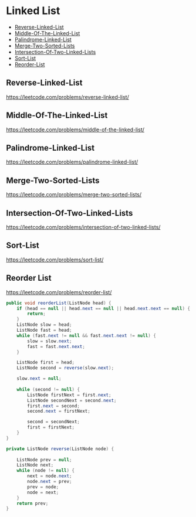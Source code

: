 # Linked List
+ [Reverse-Linked-List](#reverse-linked-list)
+ [Middle-Of-The-Linked-List](#rmiddle-of-the-linked-list)
+ [Palindrome-Linked-List](#palindrome-linked-list)
+ [Merge-Two-Sorted-Lists](#merge-two-sorted-lists)
+ [Intersection-Of-Two-Linked-Lists](#intersection-of-two-linked-lists)
+ [Sort-List](#Sort-List)
+ [Reorder-List](#Reorder-List)

## Reverse-Linked-List
https://leetcode.com/problems/reverse-linked-list/
## Middle-Of-The-Linked-List
https://leetcode.com/problems/middle-of-the-linked-list/
## Palindrome-Linked-List
https://leetcode.com/problems/palindrome-linked-list/
## Merge-Two-Sorted-Lists
https://leetcode.com/problems/merge-two-sorted-lists/
## Intersection-Of-Two-Linked-Lists
https://leetcode.com/problems/intersection-of-two-linked-lists/
## Sort-List
https://leetcode.com/problems/sort-list/
## Reorder List
https://leetcode.com/problems/reorder-list/
```java
public void reorderList(ListNode head) {
    if (head == null || head.next == null || head.next.next == null) {
        return;
    }
    ListNode slow = head;
    ListNode fast = head;
    while (fast.next != null && fast.next.next != null) {
        slow = slow.next;
        fast = fast.next.next;
    }

    ListNode first = head;
    ListNode second = reverse(slow.next);

    slow.next = null;
        
    while (second != null) {
        ListNode firstNext = first.next;
        ListNode secondNext = second.next;
        first.next = second;
        second.next = firstNext;

        second = secondNext;
        first = firstNext;
    }
}

private ListNode reverse(ListNode node) {
       
    ListNode prev = null;
    ListNode next;
    while (node != null) {
        next = node.next;
        node.next = prev;
        prev = node;
        node = next;
    }
    return prev;
}
```
